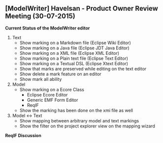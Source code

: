 ## [ModelWriter] Havelsan - Product Owner Review Meeting (30-07-2015)

**Current Status of the ModelWriter editor**  
1. Text
    + Show marking on a Markdown file (Eclipse Wiki Editor)
    + Show marking on a Java file (Eclipse JDT Java Editor)
    + Show marking on a XML file (Eclipse XML Editor)
    + Show marking on a Plain text file (Eclipse Text Editor)
    + Show marking on a Textual DSL (Eclipse Xtext Editor)  
    + Show that marks are preserved while editing on the text editor
    + Show delete a mark feature on an editor
    + Show mark all ability
2. Model  
    + Show marking on a Ecore Class
      + Eclipse Ecore Editor
      + Generic EMF Form Editor
      + ReqIF
    + Show the marking has been done on the xmi file as well
3. Model <-> Text
    + Show mapping between arbitrary model and text markings
    + Show the filter on the project explorer view on the mapping wizard

**ReqIF Discussion**
